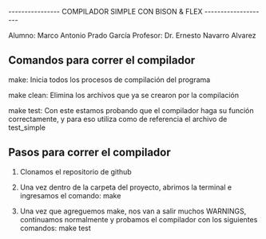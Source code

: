 ---------------- COMPILADOR SIMPLE CON BISON & FLEX --------------------


Alumno: Marco Antonio Prado García
Profesor: Dr. Ernesto Navarro Alvarez


## Comandos para correr el compilador ##
 
 make: Inicia todos los procesos de compilación del programa
 
 make clean: Elimina los archivos que ya se crearon por la compilación
 
 make test: Con este estamos probando que el compilador haga su función correctamente, y para eso utiliza como de referencia el archivo de test_simple



## Pasos para correr el compilador ##

1. Clonamos el repositorio de github

2. Una vez dentro de la carpeta del proyecto, abrimos la terminal e ingresamos el comando:
                        make
                        
3. Una vez que agreguemos make, nos van a salir muchos WARNINGS, continuamos normalmente y probamos el compilador con los siguientes comandos:
                        make test
